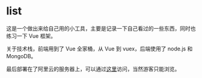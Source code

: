 # list

这是一个做出来给自己用的小工具，主要是记录一下自己看过的一些东西，同时也练习一下 Vue 框架。

关于技术栈，前端用到了 Vue 全家桶，从 Vue 到 vuex，后端使用了 node.js 和 MongoDB。

最后部署在了阿里云的服务器上，可以通过[这里](http://blog.ovo7.cn)访问，当然游客只能浏览。